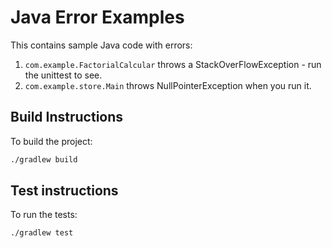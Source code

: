 # Java Error Examples

This contains sample Java code with errors:

1. `com.example.FactorialCalcular` throws a StackOverFlowException - run the unittest to see.
2. `com.example.store.Main` throws NullPointerException when you run it.

## Build Instructions

To build the project:

```bash
./gradlew build
```

## Test instructions

To run the tests:

```bash
./gradlew test
```